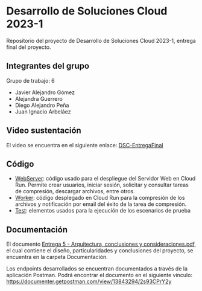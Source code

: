 # Desarrollo de Soluciones Cloud 2023-1

Repositorio del proyecto de Desarrollo de Soluciones Cloud 2023-1, entrega final del proyecto.

## Integrantes del grupo
Grupo de trabajo: 6
* Javier Alejandro Gómez
* Alejandra Guerrero
* Diego Alejandro Peña
* Juan Ignacio Arbeláez

## Video sustentación
El video se encuentra en el siguiente enlace: [DSC-EntregaFinal](https://uniandes-my.sharepoint.com/:v:/r/personal/a_guerrero10_uniandes_edu_co/Documents/Grabaciones/DSC-EntregaFinal.mp4?csf=1&web=1&e=uXuKEF)

## Código
- [WebServer](WebServer/flaskr): código usado para el despliegue del Servidor Web en Cloud Run. Permite crear usuarios, iniciar sesión, solicitar y consultar tareas de compresión, descargar archivos, entre otros.
- [Worker](Worker): código desplegado en Cloud Run para la compresión de los archivos y notificación por email del éxito de la tarea de compresión.
- [Test](Test): elementos usados para la ejecución de los escenarios de prueba 

## Documentación
El documento [Entrega 5 - Arquitectura, conclusiones y consideraciones.pdf](Documentacion/Entrega%205%20-%20Arquitectura%2C%20conclusiones%20y%20consideraciones.pdf), el cual contiene el diseño, particularidades y conclusiones del proyecto, se encuentra en la carpeta Documentación.

Los endpoints desarrollados se encuentran documentados a través de la aplicación Postman.
Podrá encontrar el documento en el siguiente vínculo:
https://documenter.getpostman.com/view/13843294/2s93CPrY2y